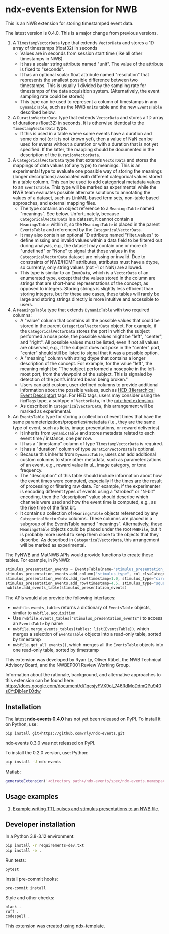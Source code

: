 # ndx-events Extension for NWB

This is an NWB extension for storing timestamped event data.

The latest version is 0.4.0. This is a major change from previous versions.

1. A `TimestampVectorData` type that extends `VectorData` and stores a 1D array of timestamps (float32) in seconds
   - Values are in seconds from session start time (like all other timestamps in NWB)
   - It has a scalar string attribute named "unit". The value of the attribute is fixed to "seconds".
   - It has an optional scalar float attribute named "resolution" that represents the smallest possible difference between two timestamps. This is usually 1 divided by the sampling rate for timestamps of the data acquisition system. (Alternatively, the event sampling rate could be stored.)
   - This type can be used to represent a column of timestamps in any `DynamicTable`, such as the NWB `Units` table and the new `EventsTable` described below.
2. A `DurationVectorData` type that extends `VectorData` and stores a 1D array of durations (float32) in seconds. It is otherwise identical to the `TimestampVectorData` type.
   - If this is used in a table where some events have a duration and some do not (or it is not known yet), then a value of NaN can be used for events without a duration or with a duration that is not yet specified. If the latter, the mapping should be documented in the description of the `DurationVectorData`.
3. A `CategoricalVectorData` type that extends `VectorData` and stores the mappings of data values (of any type) to meanings. This is an experimental type to evaluate one possible way of storing the meanings (longer descriptions) associated with different categorical values stored in a table column. This can be used to add categorical metadata values to an `EventsTable`.  This type will be marked as experimental while the NWB team evaluates possible alternate solutions to annotating the values of a dataset, such as LinkML-based term sets, non-table based approaches, and external mapping files.
   - The type contains an object reference to a `MeaningsTable` named "meanings". See below. Unfortunately, because `CategoricalVectorData` is a dataset, it cannot contain a `MeaningsTable` within it, so the `MeaningsTable` is placed in the parent `EventsTable` and referenced by the `CategoricalVectorData`.
   - It may also contain an optional 1D attribute named "filter_values" to define missing and invalid values within a data field to be filtered out during analysis, e.g., the dataset may contain one or more of: "undefined" or "None" to signal that those values in the `CategoricalVectorData` dataset are missing or invalid. Due to constraints of NWB/HDMF attributes, attributes must have a dtype, so currently, only string values (not -1 or NaN) are allowed.
   - This type is similar to an `EnumData`, which is a `VectorData` of an enumerated type, except that the values stored in the column are strings that are short-hand representations of the concept, as opposed to integers. Storing strings is slightly less efficient than storing integers, but for these use cases, these tables will rarely be large and storing strings directly is more intuitive and accessible to users.
4. A `MeaningsTable` type that extends `DynamicTable` with two required columns:
   - A "value" column that contains all the possible values that could be stored in the parent `CategoricalVectorData` object. For example, if the `CategoricalVectorData` stores the port in which the subject performed a nose poke, the possible values might be "left", "center", and "right". All possible values must be listed, even if not all values are observed, e.g., if the subject does not poke in the "center" port, "center" should still be listed to signal that it was a possible option.
   - A "meaning" column with string dtype that contains a longer description of the concept. For example, for the value "left", the meaning might be "The subject performed a nosepoke in the left-most port, from the viewpoint of the subject. This is signaled by detection of the port’s infrared beam being broken."
   - Users can add custom, user-defined columns to provide additional information about the possible values, such as [HED (Hierarchical Event Descriptor)](https://www.hed-resources.org/en/latest/) tags. For HED tags, users may consider using the `HedTags` type, a subtype of `VectorData`, in the [ndx-hed extension](https://github.com/hed-standard/ndx-hed).
   - As described in `CategoricalVectorData`, this arrangement will be marked as experimental.
5. An `EventsTable` type for storing a collection of event times that have the same parameterizations/properties/metadata (i.e., they are the same type of event, such as licks, image presentations, or reward deliveries)
   - It inherits from `DynamicTable` and stores metadata related to each event time / instance, one per row.
   - It has a "timestamp" column of type `TimestampVectorData` is required.
   - It has a "duration" column of type `DurationVectorData` is optional.
   - Because this inherits from `DynamicTable`, users can add additional custom columns to store other metadata, such as parameterizations of an event, e.g., reward value in uL, image category, or tone frequency.
   - The "description" of this table should include information about how the event times were computed, especially if the times are the result of processing or filtering raw data. For example, if the experimenter is encoding different types of events using a "strobed" or "N-bit" encoding, then the "description" value should describe which channels were used and how the event time is computed, e.g., as the rise time of the first bit.
   - It contains a collection of `MeaningsTable` objects referenced by any `CategoricalVectorData` columns. These columns are placed in a subgroup of the EventsTable named "meanings". Alternatively, these `MeaningsTable` objects could be placed under the root `NWBFile`, but it is probably more useful to keep them close to the objects that they describe. As described in `CategoricalVectorData`, this arrangement will be marked as experimental.

The PyNWB and MatNWB APIs would provide functions to create these tables. For example, in PyNWB:

```python
stimulus_presentation_events = EventsTable(name="stimulus_presentation_events")
stimulus_presentation_events.add_column("stimulus_type", col_cls=CategoricalVectorData)
stimulus_presentation_events.add_row(timestamp=1.0, stimulus_type="circle")
stimulus_presentation_events.add_row(timestamp=4.5, stimulus_type="square")
nwbfile.add_events_table(stimulus_presentation_events)
```

The APIs would also provide the following interfaces:
- `nwbfile.events_tables` returns a dictionary of `EventsTable` objects, similar to `nwbfile.acquisition`
- Use `nwbfile.events_tables["stimulus_presentation_events"]` to access an `EventsTable` by name
- `nwbfile.merge_events_tables(tables: list[EventsTable])`, which merges a selection of `EventsTable` objects into a read-only table, sorted by timestamp
- `nwbfile.get_all_events()`, which merges all the `EventsTable` objects into one read-only table, sorted by timestamp

This extension was developed by Ryan Ly, Oliver Rübel, the NWB Technical Advisory Board, and the NWBEP001 Review Working Group.

Information about the rationale, background, and alternative approaches to this extension can be found here:
https://docs.google.com/document/d/1qcsjyFVX9oI_746RdMoDdmQPu940s0YtDjb1en1Xtdw

## Installation

The latest **ndx-events 0.4.0** has not yet been released on PyPI. To install it on Python, use:
```bash
pip install git+https://github.com/rly/ndx-events.git
```

ndx-events 0.3.0 was not released on PyPI.

To install the 0.2.0 version, use:
Python:
```bash
pip install -U ndx-events
```

Matlab:
```matlab
generateExtension('<directory path>/ndx-events/spec/ndx-events.namespace.yaml');
```

## Usage examples

1. [Example writing TTL pulses and stimulus presentations to an NWB file](examples/write_ttls_events.py).


## Developer installation

In a Python 3.8-3.12 environment:
```bash
pip install -r requirements-dev.txt
pip install -e .
```

Run tests:
```bash
pytest
```

Install pre-commit hooks:
```bash
pre-commit install
```

Style and other checks:
```bash
black .
ruff .
codespell .
```


This extension was created using [ndx-template](https://github.com/nwb-extensions/ndx-template).
